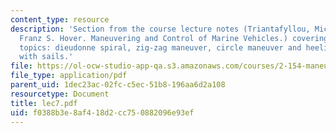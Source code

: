 ```yaml
---
content_type: resource
description: 'Section from the course lecture notes (Triantafyllou, Michael S., and
  Franz S. Hover. Maneuvering and Control of Marine Vehicles.) covering the following
  topics: dieudonne spiral, zig-zag maneuver, circle maneuver and heeling in submarines
  with sails.'
file: https://ol-ocw-studio-app-qa.s3.amazonaws.com/courses/2-154-maneuvering-and-control-of-surface-and-underwater-vehicles-13-49-fall-2004/f0388b3e8af418d2cc750882096e93ef_lec7.pdf
file_type: application/pdf
parent_uid: 1dec23ac-02fc-c5ec-51b8-196aa6d2a108
resourcetype: Document
title: lec7.pdf
uid: f0388b3e-8af4-18d2-cc75-0882096e93ef
---
```

